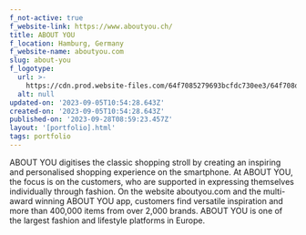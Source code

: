 ```yaml
---
f_not-active: true
f_website-link: https://www.aboutyou.ch/
title: ABOUT YOU
f_location: Hamburg, Germany
f_website-name: aboutyou.com
slug: about-you
f_logotype:
  url: >-
    https://cdn.prod.website-files.com/64f7085279693bcfdc730ee3/64f708d1309acba2b5cb2a48_AboutYou.png
  alt: null
updated-on: '2023-09-05T10:54:28.643Z'
created-on: '2023-09-05T10:54:28.643Z'
published-on: '2023-09-28T08:59:23.457Z'
layout: '[portfolio].html'
tags: portfolio
---
```


ABOUT YOU digitises the classic shopping stroll by creating an inspiring and personalised shopping experience on the smartphone. At ABOUT YOU, the focus is on the customers, who are supported in expressing themselves individually through fashion. On the website aboutyou.com and the multi-award winning ABOUT YOU app, customers find versatile inspiration and more than 400,000 items from over 2,000 brands. ABOUT YOU is one of the largest fashion and lifestyle platforms in Europe.
